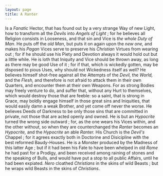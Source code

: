 ```yaml
---
layout: page
title: A Ranter
---
```


Is a *Fanatic* Hector, that has found out by a
very strange Way of new Light, how to
transform all the *Devils* into *Angels of Light* ;
for he believes all Religion consists in Looseness,
and that sin and Vice is *the whole Duty of Man*.
He puts off the *old Man*, but puts it on again upon
the *new one,* and makes his *Pagan* Vices serve to
preserve his *Christian* Virtues from wearing out ;
for if he should use his Piety and Devotion always it would hold out but a little while.  He
is loth that Iniquity and Vice should be thrown
away, as long as there may be good Use of it ;
for if that, which is wickedly gotten, may
be disposed to pious Uses, why should not
Wickedness itself as well? He believes himself
shot-free against all the Attempts of the *Devil,*
the *World,* and the *Flesh,* and therefore is not
afraid to attack them in their own Quarters,
and encounter them at their own Weapons.
For as strong Bodies may freely venture to do,
and suffer that, without any Hurt to themselves, which would destroy those that are
feeble: so a saint, that is strong in Grace,
may boldly engage himself in those great sins
and Iniquities, that would easily damn a weak
Brother, and yet come off never the worse.
He believes Deeds of Darkness to be only those
sins that are committed in private, not those
that are acted openly and owned.  He is but
an *Hypocrite* turned the wrong side outward ;
for, as the one wears his Vices within, and
the other without, so when they are counterchanged the *Ranter* becomes an *Hypocrite,* and
the *Hypocrite* an able *Ranter.* His Church is
the *Devil's* Chappel ; for it agrees exactly both
in Doctorine and Disicipline with the best reformed Baudy-Houses.  He is a Monster produced
by the Madness of this latter Age ; but if it
had been his Fate to have been whelped in old
*Rome* he had past for a Prodigy, and been received among raining of stones and the speaking of Bulls, and would have put a stop to all
public Affairs, until he had been expiated.
*Nero* cloathed *Christians* in the skins of wild
Beasts ; but he wraps wild Beasts in the skins
of *Christians*.
